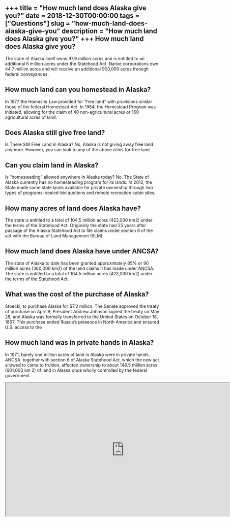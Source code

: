 +++
title = "How much land does Alaska give you?"
date = 2018-12-30T00:00:00
tags = ["Questions"]
slug = "how-much-land-does-alaska-give-you"
description = "How much land does Alaska give you?"
+++
How much land does Alaska give you?
-----------------------------------

The state of Alaska itself owns 97.9 million acres and is entitled to an additional 6 million acres under the Statehood Act. Native corporations own 44.7 million acres and will receive an additional 900,000 acres through federal conveyances.

How much land can you homestead in Alaska?
------------------------------------------

In 1977 the Homesite Law provided for “free land” with provisions similar those of the federal Homestead Act. In 1984, the Homestead Program was initiated, allowing for the claim of 40 non-agricultural acres or 160 agricultural acres of land.

Does Alaska still give free land?
---------------------------------

Is There Still Free Land in Alaska? No, Alaska is not giving away free land anymore. However, you can look to any of the above cities for free land.

Can you claim land in Alaska?
-----------------------------

Is “homesteading” allowed anywhere in Alaska today? No. The State of Alaska currently has no homesteading program for its lands. In 2012, the State made some state lands available for private ownership through two types of programs: sealed-bid auctions and remote recreation cabin sites.

How many acres of land does Alaska have?
----------------------------------------

The state is entitled to a total of 104.5 million acres (423,000 km2) under the terms of the Statehood Act. Originally the state had 25 years after passage of the Alaska Statehood Act to file claims under section 6 of the act with the Bureau of Land Management (BLM).

How much land does Alaska have under ANCSA?
-------------------------------------------

The state of Alaska to date has been granted approximately 85% or 90 million acres (360,000 km2) of the land claims it has made under ANCSA. The state is entitled to a total of 104.5 million acres (423,000 km2) under the terms of the Statehood Act.

What was the cost of the purchase of Alaska?
--------------------------------------------

Stoeckl, to purchase Alaska for $7.2 million. The Senate approved the treaty of purchase on April 9; President Andrew Johnson signed the treaty on May 28, and Alaska was formally transferred to the United States on October 18, 1867. This purchase ended Russia’s presence in North America and ensured U.S. access to the

How much land was in private hands in Alaska?
---------------------------------------------

In 1971, barely one million acres of land in Alaska were in private hands. ANCSA, together with section 6 of Alaska Statehood Act, which the new act allowed to come to fruition, affected ownership to about 148.5 million acres (601,000 km 2) of land in Alaska once wholly controlled by the federal government.

<iframe allow="accelerometer; autoplay; clipboard-write; encrypted-media; gyroscope; picture-in-picture" allowfullscreen="" class="__youtube_prefs__  epyt-is-override  no-lazyload" data-no-lazy="1" data-origheight="433" data-origwidth="770" data-skipgform_ajax_framebjll="" height="433" id="_ytid_88854" loading="lazy" src="https://www.youtube.com/embed/OKgAZQKR98w?enablejsapi=1&autoplay=0&cc_load_policy=0&cc_lang_pref=&iv_load_policy=1&loop=0&modestbranding=0&rel=1&fs=1&playsinline=0&autohide=2&theme=dark&color=red&controls=1&" title="YouTube player" width="770"></iframe>